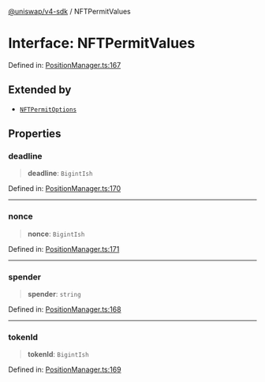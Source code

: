 [@uniswap/v4-sdk](../overview.md) / NFTPermitValues

# Interface: NFTPermitValues

Defined in: [PositionManager.ts:167](https://github.com/Uniswap/sdks/blob/c1c9f64f11640c79a680f539823458931629e6ed/sdks/v4-sdk/src/PositionManager.ts#L167)

## Extended by

- [`NFTPermitOptions`](NFTPermitOptions.md)

## Properties

### deadline

> **deadline**: `BigintIsh`

Defined in: [PositionManager.ts:170](https://github.com/Uniswap/sdks/blob/c1c9f64f11640c79a680f539823458931629e6ed/sdks/v4-sdk/src/PositionManager.ts#L170)

***

### nonce

> **nonce**: `BigintIsh`

Defined in: [PositionManager.ts:171](https://github.com/Uniswap/sdks/blob/c1c9f64f11640c79a680f539823458931629e6ed/sdks/v4-sdk/src/PositionManager.ts#L171)

***

### spender

> **spender**: `string`

Defined in: [PositionManager.ts:168](https://github.com/Uniswap/sdks/blob/c1c9f64f11640c79a680f539823458931629e6ed/sdks/v4-sdk/src/PositionManager.ts#L168)

***

### tokenId

> **tokenId**: `BigintIsh`

Defined in: [PositionManager.ts:169](https://github.com/Uniswap/sdks/blob/c1c9f64f11640c79a680f539823458931629e6ed/sdks/v4-sdk/src/PositionManager.ts#L169)
